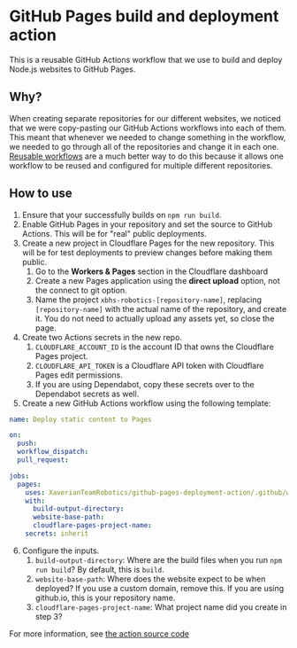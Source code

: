 # GitHub Pages build and deployment action

This is a reusable GitHub Actions workflow that we use to build and deploy Node.js websites to GitHub Pages.

## Why?

When creating separate repositories for our different websites, we noticed that we were copy-pasting our GitHub Actions workflows into each of them. This meant that whenever we needed to change something in the workflow, we needed to go through all of the repositories and change it in each one. [Reusable workflows](https://docs.github.com/en/actions/using-workflows/reusing-workflows) are a much better way to do this because it allows one workflow to be reused and configured for multiple different repositories.

## How to use

1. Ensure that your successfully builds on `npm run build`.
2. Enable GitHub Pages in your repository and set the source to GitHub Actions. This will be for "real" public deployments.
3. Create a new project in Cloudflare Pages for the new repository. This will be for test deployments to preview changes before making them public.
    1. Go to the **Workers & Pages** section in the Cloudflare dashboard
    2. Create a new Pages application using the **direct upload** option, not the connect to git option.
    3. Name the project `xbhs-robotics-[repository-name]`, replacing `[repository-name]` with the actual name of the repository, and create it. You do not need to actually upload any assets yet, so close the page.
4. Create two Actions secrets in the new repo.
    1. `CLOUDFLARE_ACCOUNT_ID` is the account ID that owns the Cloudflare Pages project.
    2. `CLOUDFLARE_API_TOKEN` is a Cloudflare API token with Cloudflare Pages edit permissions.
    3. If you are using Dependabot, copy these secrets over to the Dependabot secrets as well.
5. Create a new GitHub Actions workflow using the following template:

```yaml
name: Deploy static content to Pages

on:
  push:
  workflow_dispatch:
  pull_request:

jobs:
  pages:
    uses: XaverianTeamRobotics/github-pages-deployment-action/.github/workflows/pages.yml@main
    with:
      build-output-directory:
      website-base-path:
      cloudflare-pages-project-name:
    secrets: inherit
```

6. Configure the inputs.
    1. `build-output-directory`: Where are the build files when you run `npm run build`? By default, this is `build`.
    2. `website-base-path`: Where does the website expect to be when deployed? If you use a custom domain, remove this. If you are using github.io, this is your repository name.
    3. `cloudflare-pages-project-name`: What project name did you create in step 3?

For more information, see [the action source code](https://github.com/XaverianTeamRobotics/github-pages-deployment-action/blob/main/.github/workflows/pages.yml)
